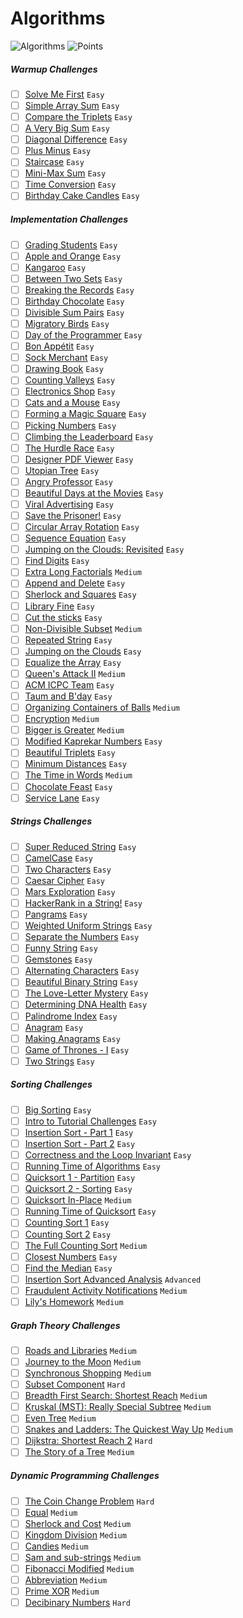 # Algorithms
![Algorithms](https://img.shields.io/badge/Challanges-1_Complete-orange.svg) ![Points](https://img.shields.io/badge/Points-1-blue.svg)

##### Warmup Challenges
- [ ] [Solve Me First](Warmup/solve-me-first.swift) `Easy`
- [ ] [Simple Array Sum](Warmup/simple-array-sum.swift) `Easy`
- [ ] [Compare the Triplets](Warmup/compare-the-triplets.swift) `Easy`
- [ ] [A Very Big Sum](Warmup/a-very-big-sum.swift) `Easy`
- [ ] [Diagonal Difference](Warmup/diagonal-difference.swift) `Easy`
- [ ] [Plus Minus](Warmup/plus-minus.swift) `Easy`
- [ ] [Staircase](Warmup/staircase.swift) `Easy`
- [ ] [Mini-Max Sum](Warmup/mini-max-sum.swift) `Easy`
- [ ] [Time Conversion](Warmup/time-conversion.swift) `Easy`
- [ ] [Birthday Cake Candles](Warmup/birthday-cake-candles.swift) `Easy`

##### Implementation Challenges
- [ ] [Grading Students](Implementation/grading-students.swift) `Easy`
- [ ] [Apple and Orange](Implementation/apple-and-orange.swift) `Easy`
- [ ] [Kangaroo](Implementation/kangaroo.swift) `Easy`
- [ ] [Between Two Sets](Implementation/between-two-sets.swift) `Easy`
- [ ] [Breaking the Records](Implementation/breaking-the-records.swift) `Easy`
- [ ] [Birthday Chocolate](Implementation/birthday-chocolate.swift) `Easy`
- [ ] [Divisible Sum Pairs](Implementation/divisible-sum-pairs.swift) `Easy`
- [ ] [Migratory Birds](Implementation/migratory-birds.swift) `Easy`
- [ ] [Day of the Programmer](Implementation/day-of-the-programmer.swift) `Easy`
- [ ] [Bon Appétit](Implementation/bon-appetit.swift) `Easy`
- [ ] [Sock Merchant](Implementation/sock-merchant.swift) `Easy`
- [ ] [Drawing Book](Implementation/drawing-book.swift) `Easy`
- [ ] [Counting Valleys](Implementation/counting-valleys.swift) `Easy`
- [ ] [Electronics Shop](Implementation/electronics-shop.swift) `Easy`
- [ ] [Cats and a Mouse](Implementation/cats-and-a-mouse.swift) `Easy`
- [ ] [Forming a Magic Square](Implementation/forming-a-magic-square.swift) `Easy`
- [ ] [Picking Numbers](Implementation/picking-numbers.swift) `Easy`
- [ ] [Climbing the Leaderboard](Implementation/climbing-the-leaderboard.swift) `Easy`
- [ ] [The Hurdle Race](Implementation/the-hurdle-race.swift) `Easy`
- [ ] [Designer PDF Viewer](Implementation/designer-pdf-viewer.swift) `Easy`
- [ ] [Utopian Tree](Implementation/utopian-tree.swift) `Easy`
- [ ] [Angry Professor](Implementation/angry-professor.swift) `Easy`
- [ ] [Beautiful Days at the Movies](Implementation/beautiful-days-at-the-movies.swift) `Easy`
- [ ] [Viral Advertising](Implementation/viral-advertising.swift) `Easy`
- [ ] [Save the Prisoner!](Implementation/save-the-prisoner.swift) `Easy`
- [ ] [Circular Array Rotation](Implementation/circular-array-rotation.swift) `Easy`
- [ ] [Sequence Equation](Implementation/sequence-equation.swift) `Easy`
- [ ] [Jumping on the Clouds: Revisited](Implementation/jumping-on-the-clouds-revisited.swift) `Easy`
- [ ] [Find Digits](Implementation/find-digits.swift) `Easy`
- [ ] [Extra Long Factorials](Implementation/extra-long-factorials.swift) `Medium`
- [ ] [Append and Delete](Implementation/append-and-delete.swift) `Easy`
- [ ] [Sherlock and Squares](Implementation/sherlock-and-squares.swift) `Easy`
- [ ] [Library Fine](Implementation/library-fine.swift) `Easy`
- [ ] [Cut the sticks](Implementation/cut-the-sticks.swift) `Easy`
- [ ] [Non-Divisible Subset](Implementation/non-divisible-subset.swift) `Medium`
- [ ] [Repeated String](Implementation/repeated-string.swift) `Easy`
- [ ] [Jumping on the Clouds](Implementation/jumping-on-the-clouds.swift) `Easy`
- [ ] [Equalize the Array](Implementation/equalize-the-array.swift) `Easy`
- [ ] [Queen's Attack II](Implementation/queens-attack-2.swift) `Medium`
- [ ] [ACM ICPC Team](Implementation/acm-icpc-team.swift) `Easy`
- [ ] [Taum and B'day](Implementation/taum-and-bday.swift) `Easy`
- [ ] [Organizing Containers of Balls](Implementation/organizing-containers-of-balls.swift) `Medium`
- [ ] [Encryption](Implementation/encryption.swift) `Medium`
- [ ] [Bigger is Greater](Implementation/) `Medium`
- [ ] [Modified Kaprekar Numbers](Implementation/) `Easy`
- [ ] [Beautiful Triplets](Implementation/) `Easy`
- [ ] [Minimum Distances](Implementation/minimum-distances.swift) `Easy`
- [ ] [The Time in Words](Implementation/) `Medium`
- [ ] [Chocolate Feast](Implementation/) `Easy`
- [ ] [Service Lane](Implementation/) `Easy`

##### Strings Challenges
- [ ] [Super Reduced String](Strings/super-reduced-string.swift) `Easy`
- [ ] [CamelCase](Strings/camelcase.swift) `Easy`
- [ ] [Two Characters](Strings/) `Easy`
- [ ] [Caesar Cipher](Strings/) `Easy`
- [ ] [Mars Exploration](Strings/mars-exploration.swift) `Easy`
- [ ] [HackerRank in a String!](Strings/hackerrank-in-a-string.swift) `Easy`
- [ ] [Pangrams](Strings/pangrams.swift) `Easy`
- [ ] [Weighted Uniform Strings](Strings/) `Easy`
- [ ] [Separate the Numbers](Strings/) `Easy`
- [ ] [Funny String](Strings/funny-string.swift) `Easy`
- [ ] [Gemstones](Strings/gemstones.swift) `Easy`
- [ ] [Alternating Characters](Strings/alternating-characters.swift) `Easy`
- [ ] [Beautiful Binary String](Strings/beautiful-binary-string.swift) `Easy`
- [ ] [The Love-Letter Mystery](Strings/the-love-letter-mystery.swift) `Easy`
- [ ] [Determining DNA Health](Strings/) `Easy`
- [ ] [Palindrome Index](Strings/) `Easy`
- [ ] [Anagram](Strings/) `Easy`
- [ ] [Making Anagrams](Strings/) `Easy`
- [ ] [Game of Thrones - I](Strings/) `Easy`
- [ ] [Two Strings](Strings/) `Easy`

##### Sorting Challenges
- [ ] [Big Sorting](Sorting/big-sorting.swift) `Easy`
- [ ] [Intro to Tutorial Challenges](Sorting/intro-to-tutorial-challenges.swift) `Easy`
- [ ] [Insertion Sort - Part 1](Sorting/insertion-sort-part-1.swift) `Easy`
- [ ] [Insertion Sort - Part 2](Sorting/insertion-sort-part-2.swift) `Easy`
- [ ] [Correctness and the Loop Invariant](Sorting/correctness-and-the-loop-invariant.swift) `Easy`
- [ ] [Running Time of Algorithms](Sorting/running-time-of-algorithms.swift) `Easy`
- [ ] [Quicksort 1 - Partition](Sorting/quicksort-1-partition.swift) `Easy`
- [ ] [Quicksort 2 - Sorting](Sorting/Quicksort-2-sorting.swift) `Easy`
- [ ] [Quicksort In-Place](Sorting/Quicksort-in-place.swift) `Medium`
- [ ] [Running Time of Quicksort](Sorting/running-time-of-quicksort.swift) `Easy`
- [ ] [Counting Sort 1](Sorting/counting-sort-1.swift) `Easy`
- [ ] [Counting Sort 2](Sorting/counting-sort-2.swift) `Easy`
- [ ] [The Full Counting Sort](Sorting/the-full-counting-sort.swift) `Medium`
- [ ] [Closest Numbers](Sorting/closest-numbers.swift) `Easy`
- [ ] [Find the Median](Sorting/find-the-median.swift) `Easy`
- [ ] [Insertion Sort Advanced Analysis](Sorting/) `Advanced`
- [ ] [Fraudulent Activity Notifications](Sorting/fraudulent-activity-notifications.swift) `Medium`
- [ ] [Lily's Homework](Sorting/lilys-homework.swift) `Medium`

##### Graph Theory Challenges
- [ ] [Roads and Libraries](Graph%Theory/) `Medium`
- [ ] [Journey to the Moon](Graph%Theory/) `Medium`
- [ ] [Synchronous Shopping](Graph%Theory/) `Medium`
- [ ] [Subset Component](Graph%Theory/) `Hard`
- [ ] [Breadth First Search: Shortest Reach](Graph%Theory/breadth-first-search-shortest-reach.swift) `Medium`
- [ ] [Kruskal (MST): Really Special Subtree](Graph%Theory/) `Medium`
- [ ] [Even Tree](Graph%Theory/) `Medium`
- [ ] [Snakes and Ladders: The Quickest Way Up](Graph%Theory/) `Medium`
- [ ] [Dijkstra: Shortest Reach 2](Graph%Theory/) `Hard`
- [ ] [The Story of a Tree](Graph%Theory/) `Medium`

##### Dynamic Programming Challenges
- [ ] [The Coin Change Problem](Dynamic%Programming/the-coin-change-problem.swift) `Hard`
- [ ] [Equal](Dynamic%Programming/) `Medium`
- [ ] [Sherlock and Cost](Dynamic%Programming/) `Medium`
- [ ] [Kingdom Division](Dynamic%Programming/) `Medium`
- [ ] [Candies](Dynamic%Programming/) `Medium`
- [ ] [Sam and sub-strings](Dynamic%Programming/) `Medium`
- [ ] [Fibonacci Modified](Dynamic%Programming/) `Medium`
- [ ] [Abbreviation](Dynamic%Programming/) `Medium`
- [ ] [Prime XOR](Dynamic%Programming/) `Medium`
- [ ] [Decibinary Numbers](Dynamic%Programming/) `Hard`
